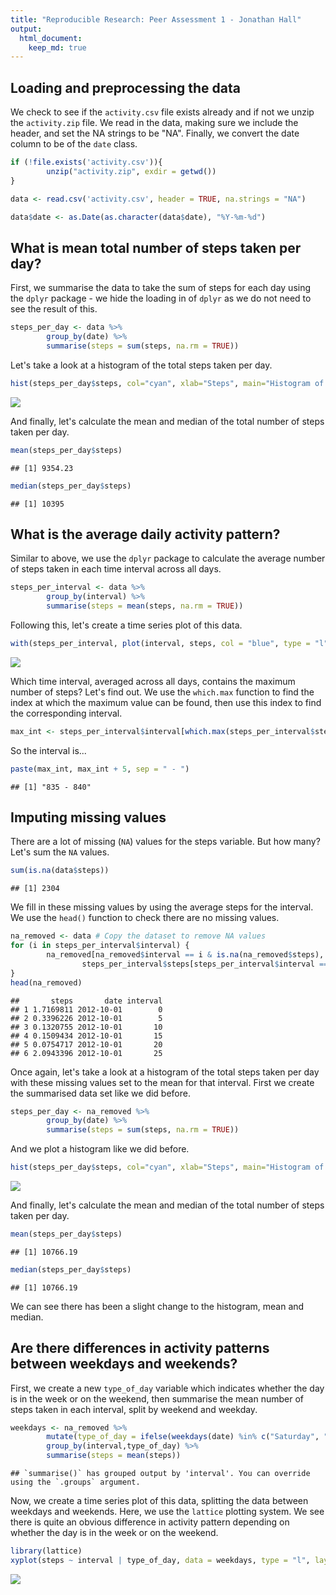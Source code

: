 ```yaml
---
title: "Reproducible Research: Peer Assessment 1 - Jonathan Hall"
output: 
  html_document:
    keep_md: true
---
```



## Loading and preprocessing the data

We check to see if the `activity.csv` file exists already and if not we unzip the `activity.zip` file. We read in the data, making sure we include the header, and set the NA strings to be "NA". Finally, we convert the date column to be of the `date` class.


```r
if (!file.exists('activity.csv')){
        unzip("activity.zip", exdir = getwd())
}

data <- read.csv('activity.csv', header = TRUE, na.strings = "NA")

data$date <- as.Date(as.character(data$date), "%Y-%m-%d")
```


## What is mean total number of steps taken per day?

First, we summarise the data to take the sum of steps for each day using the `dplyr` package - we hide the loading in of `dplyr` as we do not need to see the result of this.





```r
steps_per_day <- data %>%
        group_by(date) %>%
        summarise(steps = sum(steps, na.rm = TRUE))
```

Let's take a look at a histogram of the total steps taken per day.


```r
hist(steps_per_day$steps, col="cyan", xlab="Steps", main="Histogram of Steps Per Day")
```

![](PA1_template_files/figure-html/unnamed-chunk-1-1.png)<!-- -->

And finally, let's calculate the mean and median of the total number of steps taken per day.


```r
mean(steps_per_day$steps)
```

```
## [1] 9354.23
```

```r
median(steps_per_day$steps)
```

```
## [1] 10395
```


## What is the average daily activity pattern?

Similar to above, we use the `dplyr` package to calculate the average number of steps taken in each time interval across all days.


```r
steps_per_interval <- data %>%
        group_by(interval) %>%
        summarise(steps = mean(steps, na.rm = TRUE))
```

Following this, let's create a time series plot of this data.


```r
with(steps_per_interval, plot(interval, steps, col = "blue", type = "l", xlab = "Interval", ylab= "Steps", main = "Time Series of mean steps taken over the course of a day"))
```

![](PA1_template_files/figure-html/unnamed-chunk-3-1.png)<!-- -->

Which time interval, averaged across all days, contains the maximum number of steps? Let's find out. We use the `which.max` function to find the index at which the maximum value can be found, then use this index to find the corresponding interval.


```r
max_int <- steps_per_interval$interval[which.max(steps_per_interval$steps)]
```

So the interval is...


```r
paste(max_int, max_int + 5, sep = " - ")
```

```
## [1] "835 - 840"
```


## Imputing missing values

There are a lot of missing (`NA`) values for the steps variable. But how many? Let's sum the `NA` values.


```r
sum(is.na(data$steps))
```

```
## [1] 2304
```

We fill in these missing values by using the average steps for the interval. We use the `head()` function to check there are no missing values.


```r
na_removed <- data # Copy the dataset to remove NA values
for (i in steps_per_interval$interval) {
        na_removed[na_removed$interval == i & is.na(na_removed$steps), ]$steps <- 
                steps_per_interval$steps[steps_per_interval$interval == i]
}
head(na_removed)
```

```
##       steps       date interval
## 1 1.7169811 2012-10-01        0
## 2 0.3396226 2012-10-01        5
## 3 0.1320755 2012-10-01       10
## 4 0.1509434 2012-10-01       15
## 5 0.0754717 2012-10-01       20
## 6 2.0943396 2012-10-01       25
```

Once again, let's take a look at a histogram of the total steps taken per day with these missing values set to the mean for that interval. First we create the summarised data set like we did before.


```r
steps_per_day <- na_removed %>%
        group_by(date) %>%
        summarise(steps = sum(steps, na.rm = TRUE))
```

And we plot a histogram like we did before.


```r
hist(steps_per_day$steps, col="cyan", xlab="Steps", main="Histogram of Steps Per Day with missing values imputed")
```

![](PA1_template_files/figure-html/unnamed-chunk-8-1.png)<!-- -->

And finally, let's calculate the mean and median of the total number of steps taken per day.


```r
mean(steps_per_day$steps)
```

```
## [1] 10766.19
```

```r
median(steps_per_day$steps)
```

```
## [1] 10766.19
```

We can see there has been a slight change to the histogram, mean and median.

## Are there differences in activity patterns between weekdays and weekends?

First, we create a new `type_of_day` variable which indicates whether the day is in the week or on the weekend, then summarise the mean number of steps taken in each interval, split by weekend and weekday.


```r
weekdays <- na_removed %>%
        mutate(type_of_day = ifelse(weekdays(date) %in% c("Saturday", "Sunday"), "Weekend", "Weekday")) %>%
        group_by(interval,type_of_day) %>%
        summarise(steps = mean(steps))
```

```
## `summarise()` has grouped output by 'interval'. You can override using the `.groups` argument.
```

Now, we create a time series plot of this data, splitting the data between weekdays and weekends. Here, we use the `lattice` plotting system. We see there is quite an obvious difference in activity pattern depending on whether the day is in the week or on the weekend.


```r
library(lattice)
xyplot(steps ~ interval | type_of_day, data = weekdays, type = "l", layout=c(1,2))
```

![](PA1_template_files/figure-html/unnamed-chunk-11-1.png)<!-- -->
